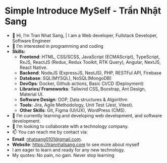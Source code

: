 # Simple Introduce MySelf - Trần Nhật Sang

- 👋 Hi, I’m Tran Nhat Sang, | I am a Web developer, Fullstack Developer, Software Engineer
- 👀 I’m interested in programming and coding
- **Skills:**
  + **Frontend**: HTML, CSS/SCSS, JavaScript (ECMAScript), TypeScript, RxJS, ReactJS (Redux, Redux Toolkit, RTK Query), Angular, NextJS, React Native.
  + **Backend**: NodeJS (ExpressJS, NestJS), PHP, RESTFul API, Firebase
  + **Database**: SQL(MYSQL), NoSQL(MongoDB)
  + **DevOps**: Docker, Github actions, Basic CI/CD (Deployment)
  + **Libraries/ Frameworks**: Tailwind CSS, Boostrap, Ant Design, Material UI.
  + **Software Design**: OOP, Data structures & Algorithm
  + **Tools**: Jira, Agile Methodology, Unit Test (Jest, Vitest).
  + **Other Skills**: Git, Figma (UI/UX), WordPress (CMS).
- 🌱 I’m currently learning and developing web development, and software development.
- 💞️ I’m looking to collaborate with a technology company.
- 📫 You can reach me by contact via:
- **Email**: nhatsang0101@gmail.com.
- **Website**: https://trannhatsang.com to see more about myself
- I am eager to learn and ready for any new technology.
- My quotes: No pain, no gain. Never stop learning
<!---
sangtrandev00/sangtrandev00 is a ✨ particular ✨ repository because its `README.md` (this file) appears on your GitHub profile.
You can click the Preview link to take a look at your changes.
--->
